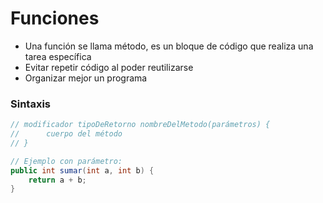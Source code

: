 # Funciones

- Una función se llama método, es un bloque de código que realiza una tarea específica
- Evitar repetir código al poder reutilizarse
- Organizar mejor un programa

### Sintaxis
```java
// modificador tipoDeRetorno nombreDelMetodo(parámetros) {
//      cuerpo del método
// }

// Ejemplo con parámetro:
public int sumar(int a, int b) {
    return a + b;
}
```